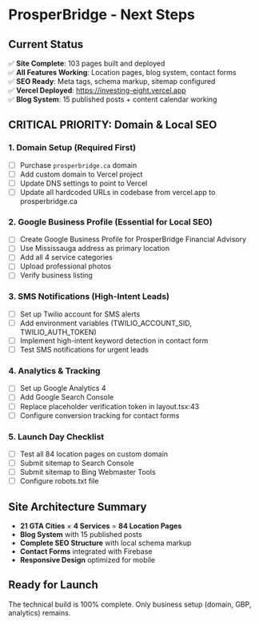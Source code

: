 # ProsperBridge - Next Steps

## Current Status
✅ **Site Complete**: 103 pages built and deployed  
✅ **All Features Working**: Location pages, blog system, contact forms  
✅ **SEO Ready**: Meta tags, schema markup, sitemap configured  
✅ **Vercel Deployed**: https://investing-eight.vercel.app  
✅ **Blog System**: 15 published posts + content calendar working

## CRITICAL PRIORITY: Domain & Local SEO

### 1. Domain Setup (Required First)
- [ ] Purchase `prosperbridge.ca` domain
- [ ] Add custom domain to Vercel project
- [ ] Update DNS settings to point to Vercel
- [ ] Update all hardcoded URLs in codebase from vercel.app to prosperbridge.ca

### 2. Google Business Profile (Essential for Local SEO)
- [ ] Create Google Business Profile for ProsperBridge Financial Advisory
- [ ] Use Mississauga address as primary location
- [ ] Add all 4 service categories
- [ ] Upload professional photos
- [ ] Verify business listing

### 3. SMS Notifications (High-Intent Leads)
- [ ] Set up Twilio account for SMS alerts
- [ ] Add environment variables (TWILIO_ACCOUNT_SID, TWILIO_AUTH_TOKEN)
- [ ] Implement high-intent keyword detection in contact form
- [ ] Test SMS notifications for urgent leads

### 4. Analytics & Tracking
- [ ] Set up Google Analytics 4
- [ ] Add Google Search Console
- [ ] Replace placeholder verification token in layout.tsx:43
- [ ] Configure conversion tracking for contact forms

### 5. Launch Day Checklist
- [ ] Test all 84 location pages on custom domain
- [ ] Submit sitemap to Search Console
- [ ] Submit sitemap to Bing Webmaster Tools
- [ ] Configure robots.txt file

## Site Architecture Summary
- **21 GTA Cities** × **4 Services** = **84 Location Pages**
- **Blog System** with 15 published posts
- **Complete SEO Structure** with local schema markup
- **Contact Forms** integrated with Firebase
- **Responsive Design** optimized for mobile

## Ready for Launch
The technical build is 100% complete. Only business setup (domain, GBP, analytics) remains.